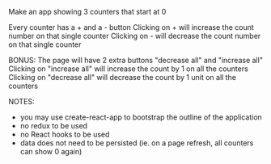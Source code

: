 Make an app showing 3 counters that start at 0

Every counter has a + and a - button
Clicking on + will increase the count number on that single counter
Clicking on - will decrease the count number on that single counter

BONUS:
The page will have 2 extra buttons "decrease all" and "increase all"
Clicking on "increase all" will increase the count by 1 on all the counters
Clicking on "decrease all" will decrease the count by 1 unit on all the counters

NOTES:
- you may use create-react-app to bootstrap the outline of the application
- no redux to be used
- no React hooks to be used
- data does not need to be persisted (ie. on a page refresh, all counters can show 0 again)